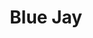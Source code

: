 ---
layout: post
title: Blue Jay
permalink: bird/blue-jay
bird:
  name: Blue Jay
  binomial-name: Cyanocitta cristata
  season: year-round
  frequency: common
  page_url: https://commons.wikimedia.org/wiki/File:Cyanocitta-cristata-004.jpg
  image: https://res.cloudinary.com/fergd/image/upload/q_auto/v1640146043/Birds/Cyanocitta-cristata-004.jpg
  caption: "A Blue-Jay is perched on a branch against a snowy background."
---